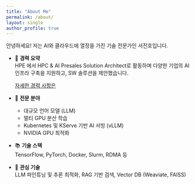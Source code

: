 ```yaml
---
title: "About Me"
permalink: /about/
layout: single
author_profile: true
---
```


안녕하세요! 저는 AI와 클라우드에 열정을 가진 기술 전문가인 서진호입니다.

- 💼 **경력 요약**  
  HPE 에서 HPC & AI Presales Solution Architect로 활동하며 다양한 기업의 AI 인프라 구축을 지원하고, SW 솔루션을 제안했습니다.

  [자세한 경력 사항은](https://www.linkedin.com/in/jinhoseo/)

- 📌 **전문 분야**  
  - 대규모 언어 모델 (LLM)
  - 멀티 GPU 분산 학습
  - Kubernetes 및 KServe 기반 AI 서빙 (vLLM)
  - NVIDIA GPU 최적화

- 📚 **기술 스택**  
  TensorFlow, PyTorch, Docker, Slurm, RDMA 등

- 🧠 **관심 기술**  
  LLM 파인튜닝 및 추론 최적화, RAG 기반 검색, Vector DB (Weaviate, FAISS)
